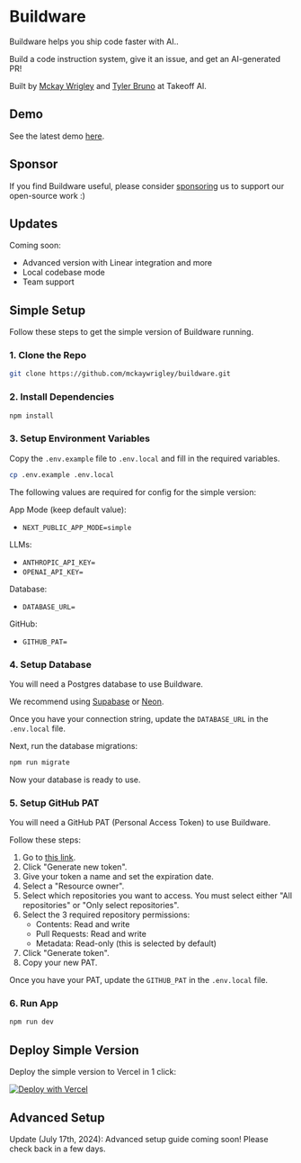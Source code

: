 # Buildware

Buildware helps you ship code faster with AI..

Build a code instruction system, give it an issue, and get an AI-generated PR!

Built by [Mckay Wrigley](https://twitter.com/mckaywrigley) and [Tyler Bruno](https://twitter.com/tylerbruno05) at Takeoff AI.

## Demo

See the latest demo [here](https://x.com/mckaywrigley/status/1813695460600844362).

## Sponsor

If you find Buildware useful, please consider [sponsoring](https://github.com/sponsors/mckaywrigley) us to support our open-source work :)

## Updates

Coming soon:

- Advanced version with Linear integration and more
- Local codebase mode
- Team support

## Simple Setup

Follow these steps to get the simple version of Buildware running.

### 1. Clone the Repo

```bash
git clone https://github.com/mckaywrigley/buildware.git
```

### 2. Install Dependencies

```bash
npm install
```

### 3. Setup Environment Variables

Copy the `.env.example` file to `.env.local` and fill in the required variables.

```bash
cp .env.example .env.local
```

The following values are required for config for the simple version:

App Mode (keep default value):

- `NEXT_PUBLIC_APP_MODE=simple`

LLMs:

- `ANTHROPIC_API_KEY=`
- `OPENAI_API_KEY=`

Database:

- `DATABASE_URL=`

GitHub:

- `GITHUB_PAT=`

### 4. Setup Database

You will need a Postgres database to use Buildware.

We recommend using [Supabase](https://supabase.com/) or [Neon](https://neon.tech/).

Once you have your connection string, update the `DATABASE_URL` in the `.env.local` file.

Next, run the database migrations:

```bash
npm run migrate
```

Now your database is ready to use.

### 5. Setup GitHub PAT

You will need a GitHub PAT (Personal Access Token) to use Buildware.

Follow these steps:

1. Go to [this link](https://github.com/settings/tokens?type=beta).
2. Click "Generate new token".
3. Give your token a name and set the expiration date.
4. Select a "Resource owner".
5. Select which repositories you want to access. You must select either "All repositories" or "Only select repositories".
6. Select the 3 required repository permissions:
   - Contents: Read and write
   - Pull Requests: Read and write
   - Metadata: Read-only (this is selected by default)
7. Click "Generate token".
8. Copy your new PAT.

Once you have your PAT, update the `GITHUB_PAT` in the `.env.local` file.

### 6. Run App

```bash
npm run dev
```

## Deploy Simple Version

Deploy the simple version to Vercel in 1 click:

[![Deploy with Vercel](https://vercel.com/button)](https://vercel.com/new/clone?repository-url=https%3A%2F%2Fgithub.com%2Fmckaywrigley%2Fbuildware-ai&env=NEXT_PUBLIC_APP_MODE,ANTHROPIC_API_KEY,OPENAI_API_KEY,DATABASE_URL,GITHUB_PAT)

## Advanced Setup

Update (July 17th, 2024): Advanced setup guide coming soon! Please check back in a few days.
